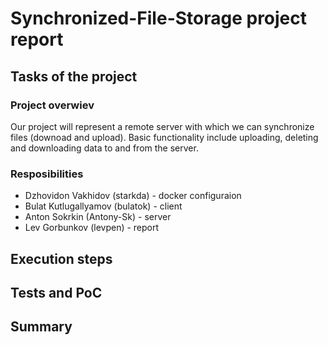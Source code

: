 #  Synchronized-File-Storage project report

## Tasks of the project

### Project overwiev

Our project will represent a remote server with which we can synchronize files (downoad and upload). Basic functionality include uploading, deleting and downloading data to and from the server.

### Resposibilities

- Dzhovidon Vakhidov (starkda) - docker configuraion
- Bulat Kutlugallyamov (bulatok) - client
- Anton Sokrkin (Antony-Sk) - server
- Lev Gorbunkov (levpen) - report

## Execution steps


## Tests and PoC

## Summary

